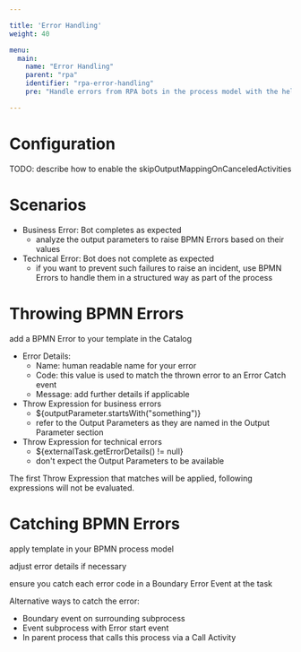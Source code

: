 ```yaml
---

title: 'Error Handling'
weight: 40

menu:
  main:
    name: "Error Handling"
    parent: "rpa"
    identifier: "rpa-error-handling"
    pre: "Handle errors from RPA bots in the process model with the help of BPMN Errors."

---
```


# Configuration

TODO: describe how to enable the skipOutputMappingOnCanceledActivities

# Scenarios

* Business Error: Bot completes as expected
  * analyze the output parameters to raise BPMN Errors based on their values
* Technical Error: Bot does not complete as expected
  * if you want to prevent such failures to raise an incident, use BPMN Errors to handle them in a structured way as part of the process

# Throwing BPMN Errors

add a BPMN Error to your template in the Catalog

* Error Details:
  * Name: human readable name for your error
  * Code: this value is used to match the thrown error to an Error Catch event
  * Message: add further details if applicable
* Throw Expression for business errors
  * ${outputParameter.startsWith("something")}
  * refer to the Output Parameters as they are named in the Output Parameter section
* Throw Expression for technical errors
  * ${externalTask.getErrorDetails() != null}
  * don't expect the Output Parameters to be available

The first Throw Expression that matches will be applied, following expressions will not be evaluated.

# Catching BPMN Errors

apply template in your BPMN process model

adjust error details if necessary

ensure you catch each error code in a Boundary Error Event at the task

Alternative ways to catch the error:

* Boundary event on surrounding subprocess
* Event subprocess with Error start event
* In parent process that calls this process via a Call Activity
